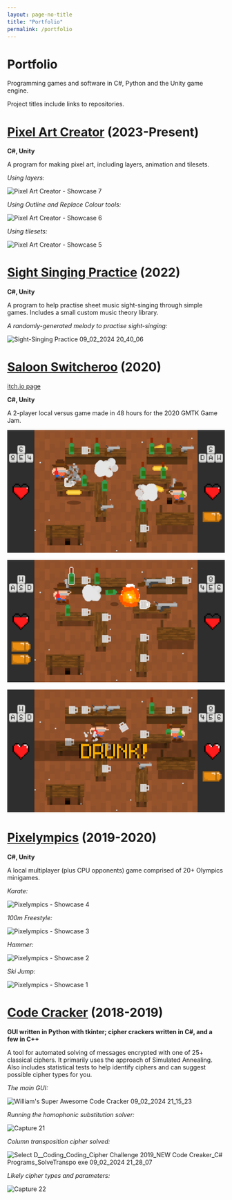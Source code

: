 ```yaml
---
layout: page-no-title
title: "Portfolio"
permalink: /portfolio
---
```


# Portfolio

Programming games and software in C#, Python and the Unity game engine.

Project titles include links to repositories.

# [Pixel Art Creator](https://github.com/MrWoafer/Pixel-Art-Creator-2.0) (2023-Present)

**C#, Unity**

A program for making pixel art, including layers, animation and tilesets.

_Using layers:_

![Pixel Art Creator - Showcase 7](https://github.com/MrWoafer/MrWoafer.github.io/assets/159387325/eb4d4fdd-5c2e-4aeb-b359-59c72afae8fc)

_Using Outline and Replace Colour tools:_

![Pixel Art Creator - Showcase 6](https://github.com/MrWoafer/MrWoafer.github.io/assets/159387325/8fe14666-6fb6-4a6f-afe8-648530cdcf6e)

_Using tilesets:_

![Pixel Art Creator - Showcase 5](https://github.com/MrWoafer/MrWoafer.github.io/assets/159387325/1f36e8cf-03b7-42b1-ab4b-a69b5a489d43)

# [Sight Singing Practice](https://github.com/MrWoafer/Sight-Singing-Practice) (2022)

**C#, Unity**

A program to help practise sheet music sight-singing through simple games. Includes a small custom music theory library.

_A randomly-generated melody to practise sight-singing:_

![Sight-Singing Practice 09_02_2024 20_40_06](https://github.com/MrWoafer/MrWoafer.github.io/assets/159387325/bc4b0090-20f0-4871-ac0e-1bb28748ce09)

# [Saloon Switcheroo](https://github.com/MrWoafer/Saloon-Switcheroo) (2020)

[itch.io page](https://woafer.itch.io/saloon-switcheroo)

**C#, Unity**

A 2-player local versus game made in 48 hours for the 2020 GMTK Game Jam.

![screenshot](Images/Saloon-Switcheroo-1.png)

![screenshot](Images/Saloon-Switcheroo-2.png)

![screenshot](Images/Saloon-Switcheroo-3.png)

# [Pixelympics](https://github.com/MrWoafer/Pixelympics) (2019-2020)

**C#, Unity**

A local multiplayer (plus CPU opponents) game comprised of 20+ Olympics minigames.

_Karate:_

![Pixelympics - Showcase 4](https://github.com/MrWoafer/MrWoafer.github.io/assets/159387325/8849bb93-ffdf-41fc-952e-5046f7b6c5fe)

_100m Freestyle:_

![Pixelympics - Showcase 3](https://github.com/MrWoafer/MrWoafer.github.io/assets/159387325/83875777-8677-48fb-bd48-5e83b0523119)

_Hammer:_

![Pixelympics - Showcase 2](https://github.com/MrWoafer/MrWoafer.github.io/assets/159387325/4be21719-aea8-49d6-a389-5ddd60b6d5b0)

_Ski Jump:_

![Pixelympics - Showcase 1](https://github.com/MrWoafer/MrWoafer.github.io/assets/159387325/ccda6d47-8578-46bd-adb0-3253e720f9a8)

# [Code Cracker](https://github.com/MrWoafer/Code-Cracker) (2018-2019)

**GUI written in Python with tkinter; cipher crackers written in C#, and a few in C++**

A tool for automated solving of messages encrypted with one of 25+ classical ciphers. It primarily uses the approach of Simulated Annealing. Also includes statistical tests to help identify ciphers and can suggest possible cipher types for you.

_The main GUI:_

![William's Super Awesome Code Cracker 09_02_2024 21_15_23](https://github.com/MrWoafer/MrWoafer.github.io/assets/159387325/82fab22d-bd9e-4f52-8993-befd49484bb1)

_Running the homophonic substitution solver:_

![Capture 21](https://github.com/MrWoafer/MrWoafer.github.io/assets/159387325/64218bc1-23b7-4714-a0e4-8e1457c70810)

_Column transposition cipher solved:_

![Select D__Coding_Coding_Cipher Challenge 2019_NEW Code Creaker_C# Programs_SolveTranspo exe 09_02_2024 21_28_07](https://github.com/MrWoafer/MrWoafer.github.io/assets/159387325/84431514-84a5-4fee-a937-c0adc8a7dd09)

_Likely cipher types and parameters:_

![Capture 22](https://github.com/MrWoafer/MrWoafer.github.io/assets/159387325/3a2b946b-2891-4254-bf36-be96483840a0)
